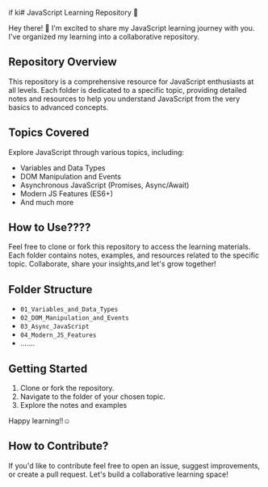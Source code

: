if ki# JavaScript Learning Repository 🚀

Hey there! 👋 I'm excited to share my JavaScript learning journey with you. I've organized my learning into a collaborative repository.

## Repository Overview

This repository is a comprehensive resource for JavaScript enthusiasts at all levels. Each folder is dedicated to a specific topic, providing detailed notes and resources to help you understand JavaScript from the very basics to advanced concepts.

## Topics Covered

Explore JavaScript through various topics, including:

- Variables and Data Types
- DOM Manipulation and Events
- Asynchronous JavaScript (Promises, Async/Await)
- Modern JS Features (ES6+)
- And much more

## How to Use????

Feel free to clone or fork this repository to access the learning materials. Each folder contains notes, examples, and resources related to the specific topic. Collaborate, share your insights,and let's grow together!

## Folder Structure

- `01_Variables_and_Data_Types`
- `02_DOM_Manipulation_and_Events`
- `03_Async_JavaScript`
- `04_Modern_JS_Features`
- .......

## Getting Started

1. Clone or fork the repository.
2. Navigate to the folder of your chosen topic.
3. Explore the notes and examples

Happy learning!!☺️

## How to Contribute?

If you'd like to contribute feel free to open an issue, suggest improvements, or create a pull request. Let's build a collaborative learning space!
